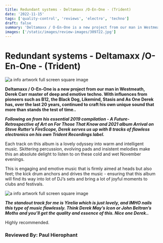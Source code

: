 ```yaml
---
title: Redundant systems - Deltamaxx /O-En-One - (Trident)
date: '2022-11-15'
tags: ['quality-control', 'reviews', 'electro', 'techno']
draft: false
summary: 'Deltamaxx / O-En-One is a new project from our man in Westmeath, Derek Carr master of deep and emotive techno. '
images: ['/static/images/review-images/309722.jpg']
---
```


# Redundant systems - Deltamaxx /O-En-One - (Trident)

<div className="my-1 px-2 phone: w-full desktop: overflow-hidden xl:my-1 xl:px-2 xl:w-1/2">
  <Image
    alt="a info artwork full screen square image"
    src="/static/images/review-images/309722.jpg"
    width={700}
    height={700}
  />
</div>

**Deltamaxx / O-En-One is a new project from our man in Westmeath, Derek Carr master of deep and emotive techno. With influences from pioneers such as B12, the Black Dog, Likemind, Stasis and As One Derek has, over the last 20 years, continued to craft his own unique sound that more than stands the test of time..**

**_Following on from his essential 2019 compilation - A Future-Retrospective of Art on For Those That Know and 2021 album Arrival on Steve Rutter’s FireScope, Derek serves us up with 8 tracks of flawless electronics on his own Trident Recordings label._**

Each track on this album is a lovely odyssey into warm and intelligent music. Skittering percussion, evolving pads and insistent melodies make this an absolute delight to listen to on these cold and wet November evenings.

This is engaging and emotive music that is firmly aimed at heads but also feet; the kick drum anchors and drives the music - ensuring that this album will find its way into lot of DJ’s sets and bring a lot of joyful moments to clubs and festivals.

<div className="my-1 px-2 phone: w-full desktop: overflow-hidden xl:my-1 xl:px-2 xl:w-1/2">
  <Image
    alt="a info artwork full screen square image"
    src="/static/images/review-images/fifteen-questions-interview-derek-carr-869 (1).jpg"
    width={700}
    height={700}
  />
</div>

**_The standout track for me is Yirelia which is just lovely, and IMHO nails this type of music flawlessly. Think Derek May’s Icon or John Beltran’s Moths and you’ll get the quality and essence of this. Nice one Derek.._**

Highly recommended.

### Reviewed By: Paul Hierophant
